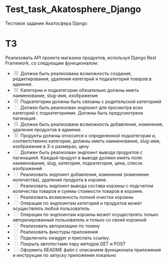 # Test_task_Akatosphere_Django
Тестовое задание Акатосфера Django

# ТЗ
Реализовать API проекта магазина продуктов, используя Django Rest Framework, со следующим функционалом:
* <input type="checkbox" checked disabled> Должна быть реализована возможность создания, редактирования, удаления категорий и подкатегорий товаров в админке.
* <input type="checkbox" checked disabled> Категории и подкатегории обязательно должны иметь наименование, slug-имя, изображение
* <input type="checkbox" checked disabled> Подкатегории должны быть связаны с родительской категорией
* <input type="checkbox" disabled> Должен быть реализован эндпоинт для просмотра всех категорий с подкатегориями. Должны быть предусмотрена пагинация.
* <input type="checkbox" checked disabled> Должна быть реализована возможность добавления, изменения, удаления продуктов в админке.
* <input type="checkbox" checked disabled> Продукты должны относится к определенной подкатегории и, соответственно категории, должны иметь наименование, slug-имя, изображение в 3-х размерах, цену
* <input type="checkbox" disabled> Должен быть реализован эндпоинт вывода продуктов с пагинацией. Каждый продукт в выводе должен иметь поля: наименование, slug, категория, подкатегория, цена, список изображений
* <input type="checkbox" disabled> Реализовать эндпоинт добавления, изменения (изменение количества), удаления продукта в корзине.
* <input type="checkbox" disabled> Реализовать эндпоинт вывода  состава корзины с подсчетом количества товаров и суммы стоимости товаров в корзине.
* <input type="checkbox" disabled> Реализовать возможность полной очистки корзины
* <input type="checkbox" disabled> Операции по эндпоинтам категорий и продуктов может осуществлять любой пользователь
* <input type="checkbox" disabled> Операции по эндпоинтам корзины может осуществлять только авторизированный пользователь и только со своей корзиной
* <input type="checkbox" disabled> Реализовать авторизацию по токену
* <input type="checkbox" disabled> Реализовать фикстуры приложения
* <input type="checkbox" disabled> Подключить swagger и прислать ссылку.
* <input type="checkbox" disabled> Покрыть автотестами пару методов  GET и POST
* <input type="checkbox" disabled> Оформить README файл с описанием функционала приложения и инструкции по запуску приложения локально
